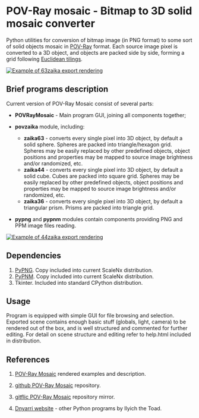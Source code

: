 # POV-Ray mosaic - Bitmap to 3D solid mosaic converter

Python utilities for conversion of bitmap image (in PNG format) to some sort of solid objects mosaic in [POV-Ray](https://www.povray.org/) format. Each source image pixel is converted to a 3D object, and objects are packed side by side, forming a grid following [Euclidean tilings](https://en.wikipedia.org/wiki/List_of_regular_polytopes#Euclidean_tilings).

[![Example of 63zaika export rendering](https://dnyarri.github.io/3z/301.png)](https://dnyarri.github.io/pov3zaika.html)

## Brief programs description

Current version of POV-Ray Mosaic consist of several parts:

- **POVRayMosaic** - Main program GUI, joining all components together;

- **povzaika** module, including:

  - **zaika63** - converts every single pixel into 3D object, by default a solid sphere. Spheres are packed into triangle/hexagon grid. Spheres may be easily replaced by other predefined objects, object positions and properties may be mapped to source image brightness and/or randomized, etc.
  - **zaika44** - converts every single pixel into 3D object, by default a solid cube. Cubes are packed into square grid. Spheres may be easily replaced by other predefined objects, object positions and properties may be mapped to source image brightness and/or randomized, etc.
  - **zaika36** - converts every single pixel into 3D object, by default a triangular prism. Prisms are packed into triangle grid.

- **pypng** and **pypnm** modules contain components providing PNG and PPM image files reading.

[![Example of 44zaika export rendering](https://dnyarri.github.io/4z/406.png)](https://dnyarri.github.io/pov4zaika.html)

## Dependencies

1. [PyPNG](https://gitlab.com/drj11/pypng). Copy included into current ScaleNx distribution.
2. [PyPNM](https://pypi.org/project/PyPNM/). Copy included into current ScaleNx distribution.
3. Tkinter. Included into standard CPython distribution.

## Usage

Program is equipped with simple GUI for file browsing and selection. Exported scene contains enough basic stuff (globals, light, camera) to be rendered out of the box, and is well structured and commented for further editing. For detail on scene structure and editing refer to help.html included in distribution.

## References

1. [POV-Ray Mosaic](https://dnyarri.github.io/povzaika.html) rendered examples and description.

2. [github POV-Ray Mosaic](https://github.com/Dnyarri/POVmosaic) repository.

3. [gitflic POV-Ray Mosaic](https://gitflic.ru/project/dnyarri/povmosaic) repository mirror.

4. [Dnyarri website](https://dnyarri.github.io/) - other Python programs by Ilyich the Toad.
